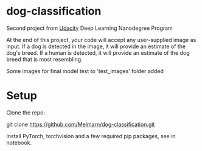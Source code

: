 # dog-classification
Second project from [Udacity](https://www.udacity.com/course/deep-learning-nanodegree--nd101) Deep Learning Nanodegree Program

At the end of this project, your code will accept any user-supplied image as input. If a dog is detected in the image, it will provide an estimate of the dog's breed. If a human is detected, it will provide an estimate of the dog breed that is most resembling.

Some images for final model test to 'test_images' folder added

# Setup
Clone the repo:

git clone https://github.com/Melmarn/dog-classification.git

Install PyTorch, torchvision and a few required pip packages, see in notebook.
